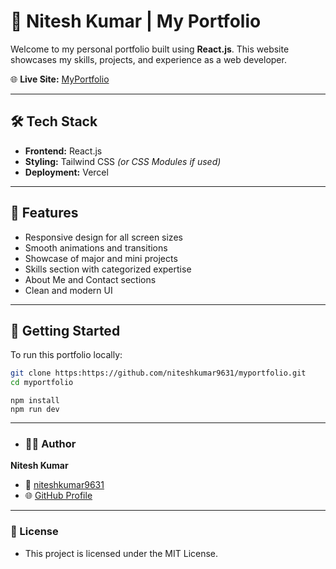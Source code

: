 # 💼 Nitesh Kumar | My Portfolio

Welcome to my personal portfolio built using **React.js**. This website showcases my skills, projects, and experience as a web developer.

🌐 **Live Site:** [MyPortfolio](https://niteshkumar-portfolio.vercel.app)

---

## 🛠️ Tech Stack

- **Frontend:** React.js
- **Styling:** Tailwind CSS *(or CSS Modules if used)*
- **Deployment:** Vercel

---

## 📂 Features

- Responsive design for all screen sizes
- Smooth animations and transitions
- Showcase of major and mini projects
- Skills section with categorized expertise
- About Me and Contact sections
- Clean and modern UI

---

## 🚀 Getting Started

To run this portfolio locally:

```bash
git clone https:https://github.com/niteshkumar9631/myportfolio.git
cd myportfolio
```

```
npm install
npm run dev
```

---

- ### 🙋‍♂️ Author
**Nitesh Kumar**  
- 📧 [niteshkumar9631](mailto:niteshkumar9631@gmail.com)  
- 🌐 [GitHub Profile](https://github.com/niteshkumar9631)

---

### 📄 License

- This project is licensed under the MIT License.



